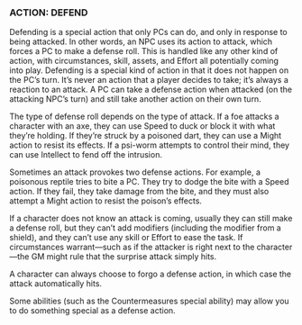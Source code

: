 ### ACTION: DEFEND

<!-- P, ID: 090464 -->

Defending is a special action that only PCs can do, and only in response to being attacked. In other words, an NPC uses its action to attack, which forces a PC to make a defense roll. This is handled like any other kind of action, with circumstances, skill, assets, and Effort all potentially coming into play. Defending is a special kind of action in that it does not happen on the PC’s turn. It’s never an action that a player decides to take; it’s always a reaction to an attack. A PC can take a defense action when attacked (on the attacking NPC’s turn) and still take another action on their own turn.

<!-- P, ID: 090465 -->

The type of defense roll depends on the type of attack. If a foe attacks a character with an axe, they can use Speed to duck or block it with what they’re holding. If they’re struck by a poisoned dart, they can use a Might action to resist its effects. If a psi-worm attempts to control their mind, they can use Intellect to fend off the intrusion.

<!-- P, ID: 090466 -->

Sometimes an attack provokes two defense actions. For example, a poisonous reptile tries to bite a PC. They try to dodge the bite with a Speed action. If they fail, they take damage from the bite, and they must also attempt a Might action to resist the poison’s effects.

<!-- P, ID: 090467 -->

If a character does not know an attack is coming, usually they can still make a defense roll, but they can’t add modifiers (including the modifier from a shield), and they can’t use any skill or Effort to ease the task. If circumstances warrant—such as if the attacker is right next to the character—the GM might rule that the surprise attack simply hits.

<!-- P, ID: 090468 -->

A character can always choose to forgo a defense action, in which case the attack automatically hits.

<!-- P, ID: 090469 -->

Some abilities (such as the Countermeasures special ability) may allow you to do something special as a defense action.

